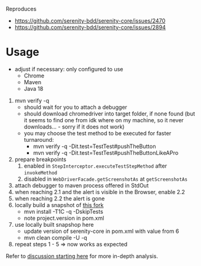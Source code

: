 Reproduces
- https://github.com/serenity-bdd/serenity-core/issues/2470
- https://github.com/serenity-bdd/serenity-core/issues/2894

# Usage

- adjust if necessary: only configured to use
  - Chrome
  - Maven
  - Java 18

1. mvn verify -q
   - should wait for you to attach a debugger
   - should download chromedriver into target folder, if none found (but it seems to find one from idk where on my machine, so it never downloads... - sorry if it does not work)
   - you may choose the test method to be executed for faster turnaround:
     - mvn verify -q -Dit.test=TestTest#pushTheButton
     - mvn verify -q -Dit.test=TestTest#pushTheButtonLikeAPro
2. prepare breakpoints
   1. enabled in `StepInterceptor.executeTestStepMethod` after `invokeMethod`
   2. disabled in `WebDriverFacade.getScreenshotAs` at `getScreenshotAs`
3. attach debugger to maven process offered in StdOut
4. when reaching 2.1 and the alert is visible in the Browser, enable 2.2
5. when reaching 2.2 the alert is gone
6. locally build a snapshot of [this fork](https://github.com/Zsar/serenity-core/tree/fix/2470-cannotCauseAlertWithoutDestroyingIt)
   - mvn install -T1C -q -DskipTests
   - note project.version in pom.xml
7. use locally built snapshop here
   - update version of serenity-core in pom.xml with value from 6
   - mvn clean compile -U -q
8. repeat steps 1 - 5 => now works as expected

Refer to [discussion starting here](https://github.com/serenity-bdd/serenity-core/issues/2470#issuecomment-1221334308) for more in-depth analysis.
